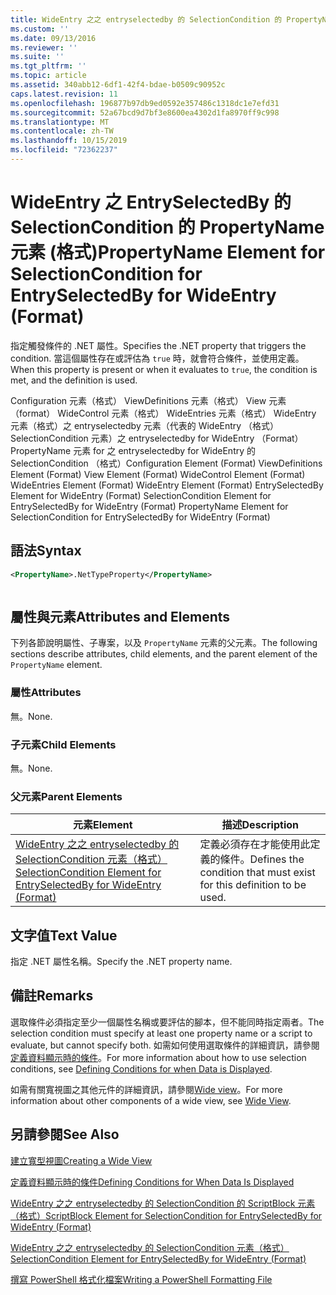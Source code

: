 ```yaml
---
title: WideEntry 之之 entryselectedby 的 SelectionCondition 的 PropertyName 元素（格式） |Microsoft Docs
ms.custom: ''
ms.date: 09/13/2016
ms.reviewer: ''
ms.suite: ''
ms.tgt_pltfrm: ''
ms.topic: article
ms.assetid: 340abb12-6df1-42f4-bdae-b0509c90952c
caps.latest.revision: 11
ms.openlocfilehash: 196877b97db9ed0592e357486c1318dc1e7efd31
ms.sourcegitcommit: 52a67bcd9d7bf3e8600ea4302d1fa8970ff9c998
ms.translationtype: MT
ms.contentlocale: zh-TW
ms.lasthandoff: 10/15/2019
ms.locfileid: "72362237"
---
```

# <a name="propertyname-element-for-selectioncondition-for-entryselectedby-for-wideentry-format"></a><span data-ttu-id="1dd44-102">WideEntry 之 EntrySelectedBy 的 SelectionCondition 的 PropertyName 元素 (格式)</span><span class="sxs-lookup"><span data-stu-id="1dd44-102">PropertyName Element for SelectionCondition for EntrySelectedBy for WideEntry (Format)</span></span>

<span data-ttu-id="1dd44-103">指定觸發條件的 .NET 屬性。</span><span class="sxs-lookup"><span data-stu-id="1dd44-103">Specifies the .NET property that triggers the condition.</span></span> <span data-ttu-id="1dd44-104">當這個屬性存在或評估為 `true` 時，就會符合條件，並使用定義。</span><span class="sxs-lookup"><span data-stu-id="1dd44-104">When this property is present or when it evaluates to `true`, the condition is met, and the definition is used.</span></span>

<span data-ttu-id="1dd44-105">Configuration 元素（格式） ViewDefinitions 元素（格式） View 元素（format） WideControl 元素（格式） WideEntries 元素（格式） WideEntry 元素（格式）之 entryselectedby 元素（代表的 WideEntry （格式） SelectionCondition 元素）之 entryselectedby for WideEntry （Format） PropertyName 元素 for 之 entryselectedby for WideEntry 的 SelectionCondition （格式）</span><span class="sxs-lookup"><span data-stu-id="1dd44-105">Configuration Element (Format) ViewDefinitions Element (Format) View Element (Format) WideControl Element (Format) WideEntries Element (Format) WideEntry Element (Format) EntrySelectedBy Element for WideEntry (Format) SelectionCondition Element for EntrySelectedBy for WideEntry (Format) PropertyName Element for SelectionCondition for EntrySelectedBy for WideEntry (Format)</span></span>

## <a name="syntax"></a><span data-ttu-id="1dd44-106">語法</span><span class="sxs-lookup"><span data-stu-id="1dd44-106">Syntax</span></span>

```xml
<PropertyName>.NetTypeProperty</PropertyName>
```

```csharp

```

## <a name="attributes-and-elements"></a><span data-ttu-id="1dd44-107">屬性與元素</span><span class="sxs-lookup"><span data-stu-id="1dd44-107">Attributes and Elements</span></span>

<span data-ttu-id="1dd44-108">下列各節說明屬性、子專案，以及 `PropertyName` 元素的父元素。</span><span class="sxs-lookup"><span data-stu-id="1dd44-108">The following sections describe attributes, child elements, and the parent element of the `PropertyName` element.</span></span>

### <a name="attributes"></a><span data-ttu-id="1dd44-109">屬性</span><span class="sxs-lookup"><span data-stu-id="1dd44-109">Attributes</span></span>

<span data-ttu-id="1dd44-110">無。</span><span class="sxs-lookup"><span data-stu-id="1dd44-110">None.</span></span>

### <a name="child-elements"></a><span data-ttu-id="1dd44-111">子元素</span><span class="sxs-lookup"><span data-stu-id="1dd44-111">Child Elements</span></span>

<span data-ttu-id="1dd44-112">無。</span><span class="sxs-lookup"><span data-stu-id="1dd44-112">None.</span></span>

### <a name="parent-elements"></a><span data-ttu-id="1dd44-113">父元素</span><span class="sxs-lookup"><span data-stu-id="1dd44-113">Parent Elements</span></span>

|<span data-ttu-id="1dd44-114">元素</span><span class="sxs-lookup"><span data-stu-id="1dd44-114">Element</span></span>|<span data-ttu-id="1dd44-115">描述</span><span class="sxs-lookup"><span data-stu-id="1dd44-115">Description</span></span>|
|-------------|-----------------|
|[<span data-ttu-id="1dd44-116">WideEntry 之之 entryselectedby 的 SelectionCondition 元素（格式）</span><span class="sxs-lookup"><span data-stu-id="1dd44-116">SelectionCondition Element for EntrySelectedBy for WideEntry (Format)</span></span>](./selectioncondition-element-for-entryselectedby-for-widecontrol-format.md)|<span data-ttu-id="1dd44-117">定義必須存在才能使用此定義的條件。</span><span class="sxs-lookup"><span data-stu-id="1dd44-117">Defines the condition that must exist for this definition to be used.</span></span>|

## <a name="text-value"></a><span data-ttu-id="1dd44-118">文字值</span><span class="sxs-lookup"><span data-stu-id="1dd44-118">Text Value</span></span>

<span data-ttu-id="1dd44-119">指定 .NET 屬性名稱。</span><span class="sxs-lookup"><span data-stu-id="1dd44-119">Specify the .NET property name.</span></span>

## <a name="remarks"></a><span data-ttu-id="1dd44-120">備註</span><span class="sxs-lookup"><span data-stu-id="1dd44-120">Remarks</span></span>

<span data-ttu-id="1dd44-121">選取條件必須指定至少一個屬性名稱或要評估的腳本，但不能同時指定兩者。</span><span class="sxs-lookup"><span data-stu-id="1dd44-121">The selection condition must specify at least one property name or a script to evaluate, but cannot specify both.</span></span> <span data-ttu-id="1dd44-122">如需如何使用選取條件的詳細資訊，請參閱[定義資料顯示時的條件](./defining-conditions-for-displaying-data.md)。</span><span class="sxs-lookup"><span data-stu-id="1dd44-122">For more information about how to use selection conditions, see [Defining Conditions for when Data is Displayed](./defining-conditions-for-displaying-data.md).</span></span>

<span data-ttu-id="1dd44-123">如需有關寬視圖之其他元件的詳細資訊，請參閱[Wide view](./creating-a-wide-view.md)。</span><span class="sxs-lookup"><span data-stu-id="1dd44-123">For more information about other components of a wide view, see [Wide View](./creating-a-wide-view.md).</span></span>

## <a name="see-also"></a><span data-ttu-id="1dd44-124">另請參閱</span><span class="sxs-lookup"><span data-stu-id="1dd44-124">See Also</span></span>

[<span data-ttu-id="1dd44-125">建立寬型視圖</span><span class="sxs-lookup"><span data-stu-id="1dd44-125">Creating a Wide View</span></span>](./creating-a-wide-view.md)

[<span data-ttu-id="1dd44-126">定義資料顯示時的條件</span><span class="sxs-lookup"><span data-stu-id="1dd44-126">Defining Conditions for When Data Is Displayed</span></span>](./defining-conditions-for-displaying-data.md)

[<span data-ttu-id="1dd44-127">WideEntry 之之 entryselectedby 的 SelectionCondition 的 ScriptBlock 元素（格式）</span><span class="sxs-lookup"><span data-stu-id="1dd44-127">ScriptBlock Element for SelectionCondition for EntrySelectedBy for WideEntry (Format)</span></span>](./scriptblock-element-for-selectioncondition-for-entryselectedby-for-widecontrol-format.md)

[<span data-ttu-id="1dd44-128">WideEntry 之之 entryselectedby 的 SelectionCondition 元素（格式）</span><span class="sxs-lookup"><span data-stu-id="1dd44-128">SelectionCondition Element for EntrySelectedBy for WideEntry (Format)</span></span>](./selectioncondition-element-for-entryselectedby-for-widecontrol-format.md)

[<span data-ttu-id="1dd44-129">撰寫 PowerShell 格式化檔案</span><span class="sxs-lookup"><span data-stu-id="1dd44-129">Writing a PowerShell Formatting File</span></span>](./writing-a-powershell-formatting-file.md)
